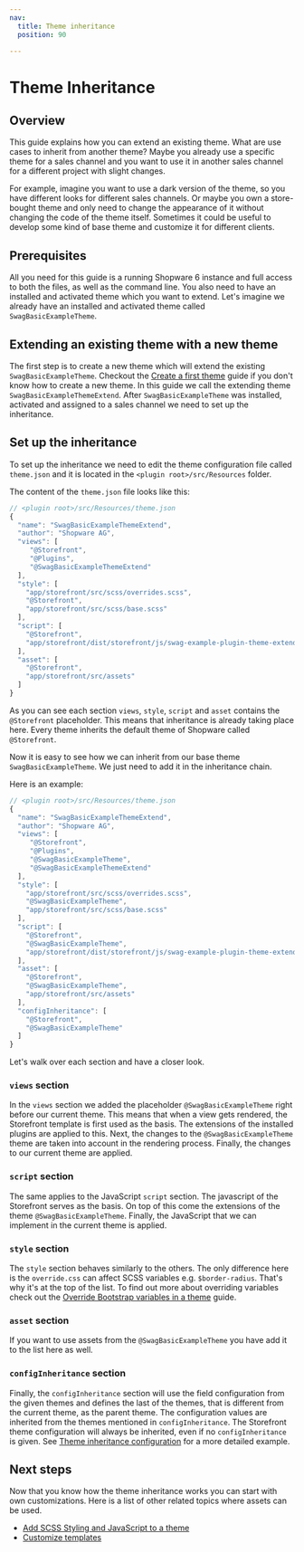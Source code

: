 ```yaml
---
nav:
  title: Theme inheritance
  position: 90

---
```


# Theme Inheritance

## Overview

This guide explains how you can extend an existing theme. What are use cases to inherit from another theme? Maybe you already use a specific theme for a sales channel and you want to use it in another sales channel for a different project with slight changes.

For example, imagine you want to use a dark version of the theme, so you have different looks for different sales channels. Or maybe you own a store-bought theme and only need to change the appearance of it without changing the code of the theme itself. Sometimes it could be useful to develop some kind of base theme and customize it for different clients.

## Prerequisites

All you need for this guide is a running Shopware 6 instance and full access to both the files, as well as the command line. You also need to have an installed and activated theme which you want to extend. Let's imagine we already have an installed and activated theme called `SwagBasicExampleTheme`.

## Extending an existing theme with a new theme

The first step is to create a new theme which will extend the existing `SwagBasicExampleTheme`. Checkout the [Create a first theme](create-a-theme) guide if you don't know how to create a new theme. In this guide we call the extending theme `SwagBasicExampleThemeExtend`. After `SwagBasicExampleTheme` was installed, activated and assigned to a sales channel we need to set up the inheritance.

## Set up the inheritance

To set up the inheritance we need to edit the theme configuration file called `theme.json` and it is located in the `<plugin root>/src/Resources` folder.

The content of the `theme.json` file looks like this:

```javascript
// <plugin root>/src/Resources/theme.json
{
  "name": "SwagBasicExampleThemeExtend",
  "author": "Shopware AG",
  "views": [
     "@Storefront",
     "@Plugins",
     "@SwagBasicExampleThemeExtend"
  ],
  "style": [
    "app/storefront/src/scss/overrides.scss",
    "@Storefront",
    "app/storefront/src/scss/base.scss"
  ],
  "script": [
    "@Storefront",
    "app/storefront/dist/storefront/js/swag-example-plugin-theme-extended.js"
  ],
  "asset": [
    "@Storefront",
    "app/storefront/src/assets"
  ]
}
```

As you can see each section `views`, `style`, `script` and `asset` contains the `@Storefront` placeholder. This means that inheritance is already taking place here. Every theme inherits the default theme of Shopware called `@Storefront`.

Now it is easy to see how we can inherit from our base theme `SwagBasicExampleTheme`. We just need to add it in the inheritance chain.

Here is an example:

```javascript
// <plugin root>/src/Resources/theme.json
{
  "name": "SwagBasicExampleThemeExtend",
  "author": "Shopware AG",
  "views": [
     "@Storefront",
     "@Plugins",
     "@SwagBasicExampleTheme",
     "@SwagBasicExampleThemeExtend"
  ],
  "style": [
    "app/storefront/src/scss/overrides.scss",
    "@SwagBasicExampleTheme",
    "app/storefront/src/scss/base.scss"
  ],
  "script": [
    "@Storefront",
    "@SwagBasicExampleTheme",
    "app/storefront/dist/storefront/js/swag-example-plugin-theme-extended.js"
  ],
  "asset": [
    "@Storefront",
    "@SwagBasicExampleTheme",
    "app/storefront/src/assets"
  ],
  "configInheritance": [
    "@Storefront",
    "@SwagBasicExampleTheme"
  ]
}
```

Let's walk over each section and have a closer look.

### `views` section

In the `views` section we added the placeholder `@SwagBasicExampleTheme` right before our current theme. This means that when a view gets rendered, the Storefront template is first used as the basis. The extensions of the installed plugins are applied to this. Next, the changes to the `@SwagBasicExampleTheme` theme are taken into account in the rendering process. Finally, the changes to our current theme are applied.

### `script` section

The same applies to the JavaScript `script` section. The javascript of the Storefront serves as the basis. On top of this come the extensions of the theme `@SwagBasicExampleTheme`. Finally, the JavaScript that we can implement in the current theme is applied.

### `style` section

The `style` section behaves similarly to the others. The only difference here is the `override.css` can affect SCSS variables e.g. `$border-radius`. That's why it's at the top of the list. To find out more about overriding variables check out the [Override Bootstrap variables in a theme](override-bootstrap-variables-in-a-theme) guide.

### `asset` section

If you want to use assets from the `@SwagBasicExampleTheme` you have add it to the list here as well.

### `configInheritance` section

Finally, the `configInheritance` section will use the field configuration from the given themes and defines the last of the themes, that is different from the current theme, as the parent theme. The configuration values are inherited from the themes mentioned in `configInheritance`. The Storefront theme configuration will always be inherited, even if no `configInheritance` is given. See [Theme inheritance configuration](theme-inheritance-configuration) for a more detailed example.

## Next steps

Now that you know how the theme inheritance works you can start with own customizations. Here is a list of other related topics where assets can be used.

* [Add SCSS Styling and JavaScript to a theme](add-css-js-to-theme)
* [Customize templates](../plugins/storefront/customize-templates)
